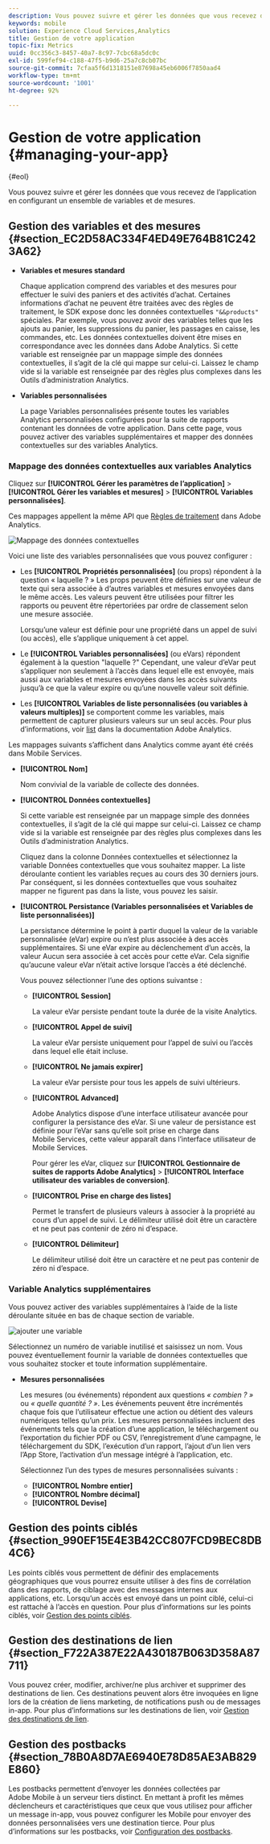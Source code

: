 ```yaml
---
description: Vous pouvez suivre et gérer les données que vous recevez de l’application en configurant un ensemble de variables et de mesures.
keywords: mobile
solution: Experience Cloud Services,Analytics
title: Gestion de votre application
topic-fix: Metrics
uuid: 0cc356c3-8457-40a7-8c97-7cbc68a5dc0c
exl-id: 599fef94-c188-47f5-b9d6-25a7c8cb07bc
source-git-commit: 7cfaa5f6d1318151e87698a45eb6006f7850aad4
workflow-type: tm+mt
source-wordcount: '1001'
ht-degree: 92%

---
```


# Gestion de votre application {#managing-your-app}

{#eol}

Vous pouvez suivre et gérer les données que vous recevez de l’application en configurant un ensemble de variables et de mesures.

## Gestion des variables et des mesures  {#section_EC2D58AC334F4ED49E764B81C2423A62}

* **Variables et mesures standard**

   Chaque application comprend des variables et des mesures pour effectuer le suivi des paniers et des activités d’achat. Certaines informations d’achat ne peuvent être traitées avec des règles de traitement, le SDK expose donc les données contextuelles `"&&products"` spéciales. Par exemple, vous pouvez avoir des variables telles que les ajouts au panier, les suppressions du panier, les passages en caisse, les commandes, etc. Les données contextuelles doivent être mises en correspondance avec les données dans Adobe Analytics. Si cette variable est renseignée par un mappage simple des données contextuelles, il s’agit de la clé qui mappe sur celui-ci. Laissez le champ vide si la variable est renseignée par des règles plus complexes dans les Outils d’administration Analytics.

* **Variables personnalisées**

   La page Variables personnalisées présente toutes les variables Analytics personnalisées configurées pour la suite de rapports contenant les données de votre application. Dans cette page, vous pouvez activer des variables supplémentaires et mapper des données contextuelles sur des variables Analytics.

### Mappage des données contextuelles aux variables Analytics

Cliquez sur **[!UICONTROL Gérer les paramètres de l’application]** > **[!UICONTROL Gérer les variables et mesures]** > **[!UICONTROL Variables personnalisées]**.

Ces mappages appellent la même API que [Règles de traitement](https://experienceleague.adobe.com/docs/analytics/admin/admin-tools/processing-rules/processing-rules.html) dans Adobe Analytics.

![Mappage des données contextuelles](assets/custom_data_content.png)

Voici une liste des variables personnalisées que vous pouvez configurer :

* Les **[!UICONTROL Propriétés personnalisées]** (ou props) répondent à la question « laquelle ? » Les props peuvent être définies sur une valeur de texte qui sera associée à d’autres variables et mesures envoyées dans le même accès. Les valeurs peuvent être utilisées pour filtrer les rapports ou peuvent être répertoriées par ordre de classement selon une mesure associée.

   Lorsqu’une valeur est définie pour une propriété dans un appel de suivi (ou accès), elle s’applique uniquement à cet appel.

* Le **[!UICONTROL Variables personnalisées]** (ou eVars) répondent également à la question &quot;laquelle ?&quot; Cependant, une valeur d’eVar peut s’appliquer non seulement à l’accès dans lequel elle est envoyée, mais aussi aux variables et mesures envoyées dans les accès suivants jusqu’à ce que la valeur expire ou qu’une nouvelle valeur soit définie.
* Les **[!UICONTROL Variables de liste personnalisées (ou variables à valeurs multiples)]** se comportent comme les variables, mais permettent de capturer plusieurs valeurs sur un seul accès. Pour plus d’informations, voir [list](https://experienceleague.adobe.com/docs/analytics/implementation/vars/page-vars/list.html?lang=fr) dans la documentation Adobe Analytics.

Les mappages suivants s’affichent dans Analytics comme ayant été créés dans Mobile Services.

* **[!UICONTROL Nom]**

   Nom convivial de la variable de collecte des données.

* **[!UICONTROL Données contextuelles]**

   Si cette variable est renseignée par un mappage simple des données contextuelles, il s’agit de la clé qui mappe sur celui-ci. Laissez ce champ vide si la variable est renseignée par des règles plus complexes dans les Outils d’administration Analytics.

   Cliquez dans la colonne Données contextuelles et sélectionnez la variable Données contextuelles que vous souhaitez mapper. La liste déroulante contient les variables reçues au cours des 30 derniers jours. Par conséquent, si les données contextuelles que vous souhaitez mapper ne figurent pas dans la liste, vous pouvez les saisir.

* **[!UICONTROL Persistance (Variables personnalisées et Variables de liste personnalisées)]**

   La persistance détermine le point à partir duquel la valeur de la variable personnalisée (eVar) expire ou n’est plus associée à des accès supplémentaires. Si une eVar expire au déclenchement d’un accès, la valeur Aucun sera associée à cet accès pour cette eVar. Cela signifie qu’aucune valeur eVar n’était active lorsque l’accès a été déclenché.

   Vous pouvez sélectionner l’une des options suivantse :

   * **[!UICONTROL Session]**

      La valeur eVar persiste pendant toute la durée de la visite Analytics.

   * **[!UICONTROL Appel de suivi]**

      La valeur eVar persiste uniquement pour l’appel de suivi ou l’accès dans lequel elle était incluse.

   * **[!UICONTROL Ne jamais expirer]**

      La valeur eVar persiste pour tous les appels de suivi ultérieurs.
   * **[!UICONTROL Advanced]**

      Adobe Analytics dispose d’une interface utilisateur avancée pour configurer la persistance des eVar. Si une valeur de persistance est définie pour l’eVar sans qu’elle soit prise en charge dans Mobile Services, cette valeur apparaît dans l’interface utilisateur de Mobile Services.

      Pour gérer les eVar, cliquez sur **[!UICONTROL Gestionnaire de suites de rapports Adobe Analytics]** > **[!UICONTROL Interface utilisateur des variables de conversion]**.

   * **[!UICONTROL Prise en charge des listes]**

      Permet le transfert de plusieurs valeurs à associer à la propriété au cours d’un appel de suivi. Le délimiteur utilisé doit être un caractère et ne peut pas contenir de zéro ni d’espace.

   * **[!UICONTROL Délimiteur]**

      Le délimiteur utilisé doit être un caractère et ne peut pas contenir de zéro ni d’espace.

### Variable Analytics supplémentaires

Vous pouvez activer des variables supplémentaires à l’aide de la liste déroulante située en bas de chaque section de variable.

![ajouter une variable](assets/add_variable.png)

Sélectionnez un numéro de variable inutilisé et saisissez un nom. Vous pouvez éventuellement fournir la variable de données contextuelles que vous souhaitez stocker et toute information supplémentaire.

* **Mesures personnalisées**

   Les mesures (ou événements) répondent aux questions *« combien ? »* ou *« quelle quantité ? »*. Les événements peuvent être incrémentés chaque fois que l’utilisateur effectue une action ou détient des valeurs numériques telles qu’un prix. Les mesures personnalisées incluent des événements tels que la création d’une application, le téléchargement ou l’exportation du fichier PDF ou CSV, l’enregistrement d’une campagne, le téléchargement du SDK, l’exécution d’un rapport, l’ajout d’un lien vers l’App Store, l’activation d’un message intégré à l’application, etc.

   Sélectionnez l’un des types de mesures personnalisées suivants :

   * **[!UICONTROL Nombre entier]**
   * **[!UICONTROL Nombre décimal]**
   * **[!UICONTROL Devise]**

## Gestion des points ciblés {#section_990EF15E4E3B42CC807FCD9BEC8DB4C6}

Les points ciblés vous permettent de définir des emplacements géographiques que vous pourrez ensuite utiliser à des fins de corrélation dans des rapports, de ciblage avec des messages internes aux applications, etc. Lorsqu’un accès est envoyé dans un point ciblé, celui-ci est rattaché à l’accès en question. Pour plus d’informations sur les points ciblés, voir  [Gestion des points ciblés](/help/using/location/t-manage-points.md).

## Gestion des destinations de lien {#section_F722A387E22A430187B063D358A87711}

Vous pouvez créer, modifier, archiver/ne plus archiver et supprimer des destinations de lien. Ces destinations peuvent alors être invoquées en ligne lors de la création de liens marketing, de notifications push ou de messages in-app. Pour plus d’informations sur les destinations de lien, voir [Gestion des destinations de lien](/help/using/acquisition-main/c-manage-link-destinations/t-archive-unarchive-link-destinations.md).

## Gestion des postbacks {#section_78B0A8D7AE6940E78D85AE3AB829E860}

Les postbacks permettent d’envoyer les données collectées par Adobe Mobile à un serveur tiers distinct. En mettant à profit les mêmes déclencheurs et caractéristiques que ceux que vous utilisez pour afficher un message in-app, vous pouvez configurer les Mobile pour envoyer des données personnalisées vers une destination tierce. Pour plus d’informations sur les postbacks, voir  [Configuration des postbacks](/help/using/c-manage-app-settings/c-mob-confg-app/signals.md).
